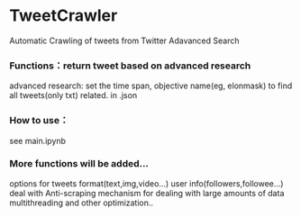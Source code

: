 # TweetCrawler
Automatic Crawling of tweets from Twitter Adavanced Search

### Functions：return tweet based on advanced research
advanced research: set the time span, objective name(eg, elonmask) to find all tweets(only txt) related.
in .json

### How to use：
see main.ipynb


### More functions will be added...
options for tweets format(text,img,video...)
user info(followers,followee...)
deal with Anti-scraping mechanism for dealing with large amounts of data
multithreading and other optimization..

